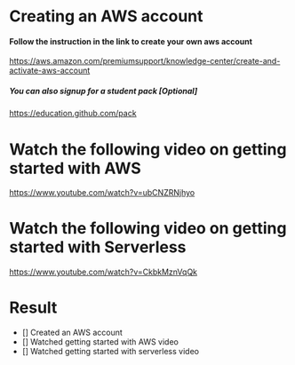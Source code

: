 # Creating an AWS account

#### Follow the instruction in the link to create your own aws account

https://aws.amazon.com/premiumsupport/knowledge-center/create-and-activate-aws-account

##### You can also signup for a student pack [Optional]
https://education.github.com/pack

# Watch the following video on getting started with AWS
https://www.youtube.com/watch?v=ubCNZRNjhyo

# Watch the following video on getting started with Serverless
https://www.youtube.com/watch?v=CkbkMznVqQk

# Result

- [] Created an AWS account
- [] Watched getting started with AWS video
- [] Watched getting started with serverless video
